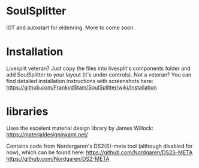 # SoulSplitter

IGT and autostart for eldenring. More to come soon.

# Installation
Livesplit veteran? Just copy the files into livesplit's components folder and add SoulSplitter to your layout (it's under controls).
Not a veteran? You can find detailed installation instructions with screenshots here: https://github.com/FrankvdStam/SoulSplitter/wiki/Installation


# libraries

Uses the excelent material design library by James Willock: https://materialdesigninxaml.net/


Contains code from Nordergaren's DS2(S)-meta tool (although disabled for now), which can be found here:
https://github.com/Nordgaren/DS2S-META
https://github.com/Nordgaren/DS2-META

